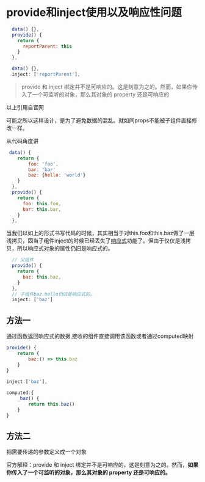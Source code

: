 # provide和inject使用以及响应性问题

```js
  data() {},
  provide() {
    return {
      reportParent: this
    }
  },
```

```js
  data() {},
  inject: ['reportParent'],
```



> provide 和 inject 绑定并不是可响应的。这是刻意为之的。然而，如果你传入了一个可监听的对象，那么其对象的 property 还是可响应的

以上引用自官网

可能之所以这样设计，是为了避免数据的混乱。就如同props不能被子组件直接修改一样。

从代码角度讲

```js
 data() {
    return {
        foo: 'foo',
        bar: 'bar'
        baz: {hello: 'world'}
    }
  },
  provide() {
    return {
      foo: this.foo,
      bar: this.bar,
    }
  },
```




当我们以如上的形式书写代码的时候，其实相当于对this.foo和this.baz做了一层浅拷贝，固当子组件inject的时候已经丢失了[响应式](https://so.csdn.net/so/search?q=%E5%93%8D%E5%BA%94%E5%BC%8F&spm=1001.2101.3001.7020)功能了。但由于仅仅是浅拷贝，所以响应式对象的属性仍旧是响应式的。

```js
  // 父组件
  provide() {
    return {
      baz: this.baz,
    }
  },
  // 子组件baz.hello仍旧是响应式的。
  inject: ['baz']
```



## 方法一

通过函数返回响应式的数据,接收的组件直接调用该函数或者通过computed映射

```js
provide() {
	return {
		baz:() => this.baz
	}
}
```

```js
inject:['baz'],
  
computed:{
	_baz() {
		return this.baz()
	}
}

```

## 方法二

把需要传递的参数定义成一个对象

官方解释：provide 和 inject 绑定并不是可响应的。这是刻意为之的。然而，**如果你传入了一个可监听的对象，那么其对象的 property 还是可响应的。**